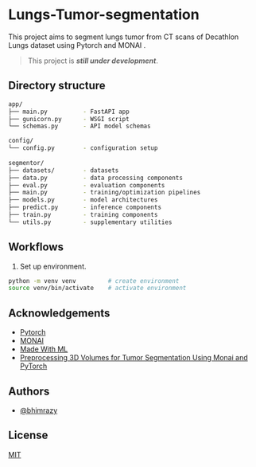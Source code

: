 # Lungs-Tumor-segmentation
This project aims to segment lungs tumor from CT scans of Decathlon Lungs dataset using Pytorch and MONAI .

> This project is ***still under development***.
## Directory structure
```bash
app/
├── main.py          - FastAPI app
├── gunicorn.py      - WSGI script
└── schemas.py       - API model schemas

config/
└── config.py        - configuration setup
 
segmentor/
├── datasets/        - datasets
├── data.py          - data processing components
├── eval.py          - evaluation components
├── main.py          - training/optimization pipelines
├── models.py        - model architectures
├── predict.py       - inference components
├── train.py         - training components
└── utils.py         - supplementary utilities
```
## Workflows

1. Set up environment.
```bash
python -m venv venv         # create environment
source venv/bin/activate    # activate environment 
```

## Acknowledgements

 - [Pytorch](https://pytorch.org/docs/stable/index.html)
 - [MONAI](https://monai.io/index.html)
 - [Made With ML](https://madewithml.com/)
 - [Preprocessing 3D Volumes for Tumor Segmentation Using Monai and PyTorch](https://pycad.co/preprocessing-3d-volumes-for-tumor-segmentation-using-monai-and-pytorch/)


## Authors

- [@bhimrazy](https://www.github.com/bhimrazy)


## License

[MIT](https://github.com/bhimrazy/Lungs-Tumor-segmentation/blob/main/LICENSE)

